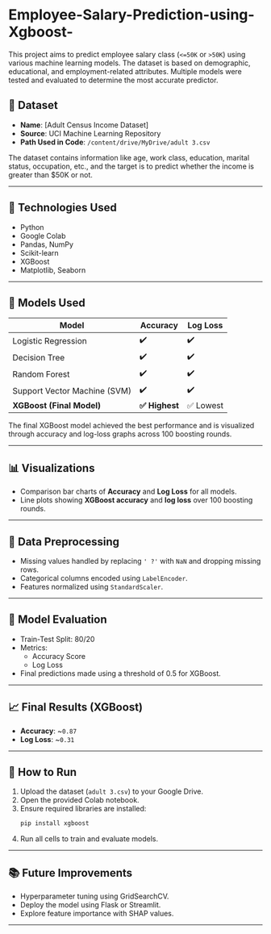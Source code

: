 # Employee-Salary-Prediction-using-Xgboost-

This project aims to predict employee salary class (`<=50K` or `>50K`) using various machine learning models. The dataset is based on demographic, educational, and employment-related attributes. Multiple models were tested and evaluated to determine the most accurate predictor.

## 📁 Dataset

- **Name**: [Adult Census Income Dataset]
- **Source**: UCI Machine Learning Repository
- **Path Used in Code**: `/content/drive/MyDrive/adult 3.csv`

The dataset contains information like age, work class, education, marital status, occupation, etc., and the target is to predict whether the income is greater than $50K or not.

---

## 🚀 Technologies Used

- Python
- Google Colab
- Pandas, NumPy
- Scikit-learn
- XGBoost
- Matplotlib, Seaborn

---

## 🧪 Models Used

| Model               | Accuracy | Log Loss |
|--------------------|----------|----------|
| Logistic Regression| ✔️       | ✔️       |
| Decision Tree      | ✔️       | ✔️       |
| Random Forest      | ✔️       | ✔️       |
| Support Vector Machine (SVM) | ✔️ | ✔️ |
| **XGBoost (Final Model)** | **✅ Highest** | ✅ Lowest |

The final XGBoost model achieved the best performance and is visualized through accuracy and log-loss graphs across 100 boosting rounds.

---

## 📊 Visualizations

- Comparison bar charts of **Accuracy** and **Log Loss** for all models.
- Line plots showing **XGBoost accuracy** and **log loss** over 100 boosting rounds.

---

## 🧹 Data Preprocessing

- Missing values handled by replacing `' ?'` with `NaN` and dropping missing rows.
- Categorical columns encoded using `LabelEncoder`.
- Features normalized using `StandardScaler`.

---

## 🧠 Model Evaluation

- Train-Test Split: 80/20
- Metrics:
  - Accuracy Score
  - Log Loss
- Final predictions made using a threshold of 0.5 for XGBoost.

---

## 📈 Final Results (XGBoost)

- **Accuracy**: ~`0.87`
- **Log Loss**: ~`0.31`

---

## 📌 How to Run

1. Upload the dataset (`adult 3.csv`) to your Google Drive.
2. Open the provided Colab notebook.
3. Ensure required libraries are installed:
   ```bash
   pip install xgboost
   ```
4. Run all cells to train and evaluate models.

---

## 📚 Future Improvements

- Hyperparameter tuning using GridSearchCV.
- Deploy the model using Flask or Streamlit.
- Explore feature importance with SHAP values.

---

